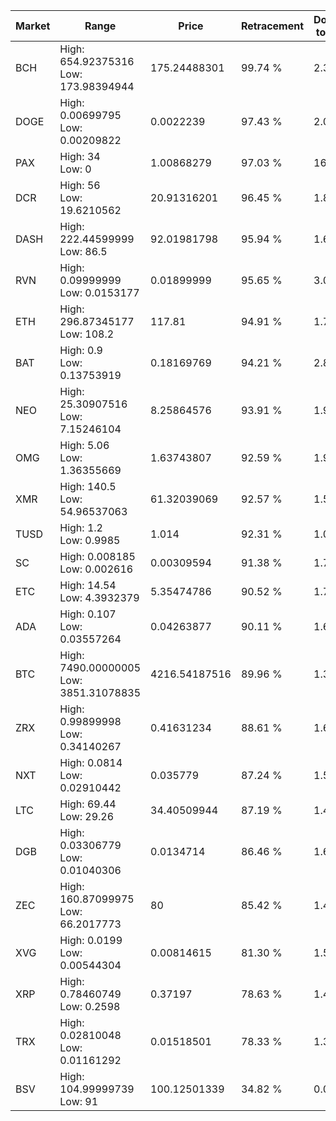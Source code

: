 | Market | Range | Price| Retracement | Doubles to 50% |
| --- | --- | --- | --- | --- |
| BCH | High: 654.92375316<br />Low: 173.98394944 | 175.24488301 | 99.74 % | 2.36 |
| DOGE | High: 0.00699795<br />Low: 0.00209822 | 0.0022239 | 97.43 % | 2.05 |
| PAX | High: 34<br />Low: 0 | 1.00868279 | 97.03 % | 16.85 |
| DCR | High: 56<br />Low: 19.6210562 | 20.91316201 | 96.45 % | 1.81 |
| DASH | High: 222.44599999<br />Low: 86.5 | 92.01981798 | 95.94 % | 1.68 |
| RVN | High: 0.09999999<br />Low: 0.0153177 | 0.01899999 | 95.65 % | 3.03 |
| ETH | High: 296.87345177<br />Low: 108.2 | 117.81 | 94.91 % | 1.72 |
| BAT | High: 0.9<br />Low: 0.13753919 | 0.18169769 | 94.21 % | 2.86 |
| NEO | High: 25.30907516<br />Low: 7.15246104 | 8.25864576 | 93.91 % | 1.97 |
| OMG | High: 5.06<br />Low: 1.36355669 | 1.63743807 | 92.59 % | 1.96 |
| XMR | High: 140.5<br />Low: 54.96537063 | 61.32039069 | 92.57 % | 1.59 |
| TUSD | High: 1.2<br />Low: 0.9985 | 1.014 | 92.31 % | 1.08 |
| SC | High: 0.008185<br />Low: 0.002616 | 0.00309594 | 91.38 % | 1.74 |
| ETC | High: 14.54<br />Low: 4.3932379 | 5.35474786 | 90.52 % | 1.77 |
| ADA | High: 0.107<br />Low: 0.03557264 | 0.04263877 | 90.11 % | 1.67 |
| BTC | High: 7490.00000005<br />Low: 3851.31078835 | 4216.54187516 | 89.96 % | 1.34 |
| ZRX | High: 0.99899998<br />Low: 0.34140267 | 0.41631234 | 88.61 % | 1.61 |
| NXT | High: 0.0814<br />Low: 0.02910442 | 0.035779 | 87.24 % | 1.54 |
| LTC | High: 69.44<br />Low: 29.26 | 34.40509944 | 87.19 % | 1.43 |
| DGB | High: 0.03306779<br />Low: 0.01040306 | 0.0134714 | 86.46 % | 1.61 |
| ZEC | High: 160.87099975<br />Low: 66.2017773 | 80 | 85.42 % | 1.42 |
| XVG | High: 0.0199<br />Low: 0.00544304 | 0.00814615 | 81.30 % | 1.56 |
| XRP | High: 0.78460749<br />Low: 0.2598 | 0.37197 | 78.63 % | 1.40 |
| TRX | High: 0.02810048<br />Low: 0.01161292 | 0.01518501 | 78.33 % | 1.31 |
| BSV | High: 104.99999739<br />Low: 91 | 100.12501339 | 34.82 % | 0.00 |
